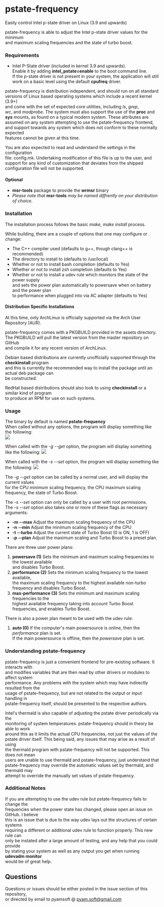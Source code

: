 # pstate-frequency

Easily control Intel p-state driver on Linux (3.9 and upwards)

pstate-frequency is able to adjust the Intel p-state driver values for the minimum  
and maximum scaling frequencies and the state of turbo boost.


### Requirements

+ Intel P-State driver (included in kernel 3.9 and upwards).  
Enable it by adding **intel_pstate=enable** to the boot command line.  
If the p-state driver is not present in your system, the application will still  
work on a basic level using the default **cpufreq** driver.

pstate-frequency is distribution independent, and should run on all standard  
versions of Linux based operating systems which include a recent kernel (3.9+)  
and come with the set of expected core utilities, including *ls*, *grep*,  
*wc*, and *modprobe*. The system must also support the use of the **proc** and  
**sys** mounts, as found on a typical modern system. These attributes are  
assumed on any system attempting to use the pstate-frequency frontend, and 
support towards any system which does not conform to these normally expected  
features cannot be given at this time.

You are also expected to read and understand the settings in the configuration  
file: config.mk. Undertaking modification of this file is up to the user, and  
support for any kind of customization that deviates from the shipped  
configuration file will not be supported.


#### Optional

+ **msr-tools** package to provide the **wrmsr** binary
+ *Please note that*
**msr-tools**
*may be named diffrently on your distribution of choice.*


### Installation

The installation process follows the basic *make, make install* process.  

While building, there are a couple of options that one may configure or change:  
+ The C++ compiler used (defaults to g++, though clang++ is recommended)  
+ The directory to install to (defaults to /usr/local)  
+ Whether or not to install bash completion (defaults to Yes)
+ Whether or not to install zsh completion (defaults to Yes)
+ Whether or not to install a udev rule which monitors the state of the power supply  
and sets the power plan automatically to powersave when on battery and the power plan  
to performance when plugged into via AC adapter (defaults to Yes)


#### Distribution Specific Installations

At this time, only ArchLinux is officially supported via the Arch User Repository (AUR).

pstate-frequency comes with a PKGBUILD provided in the assets directory.  
The PKGBUILD will pull the latest version from the master repository on GitHub  
and compile it for any recent version of ArchLinux.  

Debian based distributions are currently unofficially supported through the **checkinstall** program  
and this is currently the recommended way to install the package until an actual deb package can  
be constructed.

RedHat based distributions should also look to using **checkinstall** or a similar kind of program  
to produce an RPM for use on such systems.


### Usage

The binary by default is named **pstate-frequency**  
When called without any options, the program will display something like the following:  
![](https://raw.githubusercontent.com/pyamsoft/pstate-frequency/master/assets/img/pstate-frequency_example_run.png)

When called with the *-g --get* option, the program will display something like the following:
![](https://raw.githubusercontent.com/pyamsoft/pstate-frequency/master/assets/img/pstate-frequency_example_get.png)

When called with the *-s --set* option, the program will display something like the following:
![](https://raw.githubusercontent.com/pyamsoft/pstate-frequency/master/assets/img/pstate-frequency_example_set.png)

The *-g --get* option can be called by a normal user, and will display the current values  
for the CPU  minimum scaling frequency, the CPU maximum scaling frequency, the state of Turbo Boost.

The *-s --set* option can only be called by a user with root permissions.  
The *-s --set* option also takes one or more of these flags as necessary arguments:  
+ **-m --max** Adjust the maximum scaling frequency of the CPU
+ **-n --min** Adjust the minimum scaling frequency of the CPU
+ **-t --turbo** Adjust the current state of Turbo Boost (0 is ON, 1 is OFF)
+ **-p --plan** Adjust the maximum scaling and Turbo Boost to a preset plan.

There are three user power plans:  
1. **powersave (1)** Sets the minimum and maximum scaling frequencies to the lowest available  
and disables Turbo Boost.  
2. **performance (2)** Sets the minimum scaling frequency to the lowest available,  
the maximum scaling frequency to the highest available non-turbo frequency and disables Turbo Boost.  
3. **max-performance (3)** Sets the minimum and maximum scaling frequencies to the  
highest available frequency taking into account Turbo Boost frequencies, and enables Turbo Boost.  

There is also a power plan meant to be used with the udev rule:  
1. **auto (0)** If the computer's main powersource is online, then the *performance* plan is set.  
If the main powersource is offline, then the *powersave* plan is set.  


### Understanding pstate-frequency

pstate-frequency is just a convenient frontend for pre-existing software. It interacts with  
and modifies variables that are then read by other drivers or modules to affect system  
performance. Any problems with the system which may have indirectly resulted from the  
usage of pstate-frequency, but are not related to the output or input handling in  
pstate-frequency itself, should be presented to the respective authors.

Intel's thermald is also capable of adjusting the pstate driver periodically via the  
monitoring of system temperatures. pstate-frequency should in theory be able to work  
around this as it limits the actual CPU frequencies, not just the values of the  
pstate driver itself. This being said, any issues that may arise as a result of using  
the thermald program with pstate-frequency will not be supported. This does not mean  
users are unable to use thermald and pstate-frequency, just understand that  
pstate-frequency may override the automatic values set by thermald, and thermald may  
attempt to override the manually set values of pstate-frequency.


### Additional Notes

If you are attempting to use the udev rule but pstate-frequency fails to change the  
frequencies when the power state has changed, please open an issue on GitHub. I believe  
this is an issue that is due to the way udev lays out the structures of certain systems  
requiring a different or additional udev rule to function properly. This new rule can  
only be instated after a large amount of testing, and any help that you could provide  
by stating your system as well as any output you get when running **udevadm monitor**  
would be of great help.


## Questions

Questions or issues should be either posted in the issue section of this repository,  
or directed by email to pyamsoft @ pyam.soft@gmail.com

